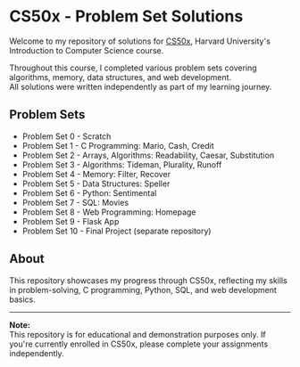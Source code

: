 # CS50x - Problem Set Solutions

Welcome to my repository of solutions for [CS50x](https://cs50.harvard.edu/x), Harvard University's Introduction to Computer Science course.

Throughout this course, I completed various problem sets covering algorithms, memory, data structures, and web development.  
All solutions were written independently as part of my learning journey.

## Problem Sets

- Problem Set 0 - Scratch
- Problem Set 1 - C Programming: Mario, Cash, Credit
- Problem Set 2 - Arrays, Algorithms: Readability, Caesar, Substitution
- Problem Set 3 - Algorithms: Tideman, Plurality, Runoff
- Problem Set 4 - Memory: Filter, Recover
- Problem Set 5 - Data Structures: Speller
- Problem Set 6 - Python: Sentimental
- Problem Set 7 - SQL: Movies
- Problem Set 8 - Web Programming: Homepage
- Problem Set 9 - Flask App
- Problem Set 10 - Final Project (separate repository)

## About

This repository showcases my progress through CS50x, reflecting my skills in problem-solving, C programming, Python, SQL, and web development basics.

---

**Note:**  
This repository is for educational and demonstration purposes only. If you're currently enrolled in CS50x, please complete your assignments independently.
